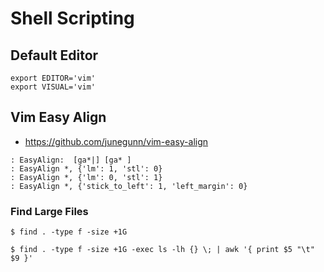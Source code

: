 Shell Scripting
===============


## Default Editor
```
export EDITOR='vim'
export VISUAL='vim'
```

## Vim Easy Align
* https://github.com/junegunn/vim-easy-align 
```
: EasyAlign:  [ga*|] [ga* ]    
: EasyAlign *, {'lm': 1, 'stl': 0}
: EasyAlign *, {'lm': 0, 'stl': 1}  
: EasyAlign *, {'stick_to_left': 1, 'left_margin': 0}
```

### Find Large Files
```
$ find . -type f -size +1G

$ find . -type f -size +1G -exec ls -lh {} \; | awk '{ print $5 "\t" $9 }'

```

